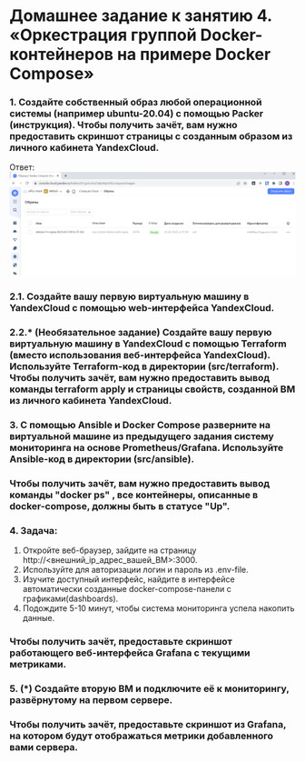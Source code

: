 # Домашнее задание к занятию 4. «Оркестрация группой Docker-контейнеров на примере Docker Compose»

### 1. Создайте собственный образ любой операционной системы (например ubuntu-20.04) с помощью Packer (инструкция). Чтобы получить зачёт, вам нужно предоставить скриншот страницы с созданным образом из личного кабинета YandexCloud.
Ответ:
![image](Capture20.PNG)

### 2.1. Создайте вашу первую виртуальную машину в YandexCloud с помощью web-интерфейса YandexCloud.

### 2.2.* (Необязательное задание) Создайте вашу первую виртуальную машину в YandexCloud с помощью Terraform (вместо использования веб-интерфейса YandexCloud). Используйте Terraform-код в директории (src/terraform). Чтобы получить зачёт, вам нужно предоставить вывод команды terraform apply и страницы свойств, созданной ВМ из личного кабинета YandexCloud.

### 3. С помощью Ansible и Docker Compose разверните на виртуальной машине из предыдущего задания систему мониторинга на основе Prometheus/Grafana. Используйте Ansible-код в директории (src/ansible).
### Чтобы получить зачёт, вам нужно предоставить вывод команды "docker ps" , все контейнеры, описанные в docker-compose, должны быть в статусе "Up".

### 4. Задача:
1. Откройте веб-браузер, зайдите на страницу http://<внешний_ip_адрес_вашей_ВМ>:3000.
2. Используйте для авторизации логин и пароль из .env-file.
3. Изучите доступный интерфейс, найдите в интерфейсе автоматически созданные docker-compose-панели с графиками(dashboards).
4. Подождите 5-10 минут, чтобы система мониторинга успела накопить данные.
### Чтобы получить зачёт, предоставьте скриншот работающего веб-интерфейса Grafana с текущими метриками.

### 5. (*) Создайте вторую ВМ и подключите её к мониторингу, развёрнутому на первом сервере.
### Чтобы получить зачёт, предоставьте скриншот из Grafana, на котором будут отображаться метрики добавленного вами сервера.
